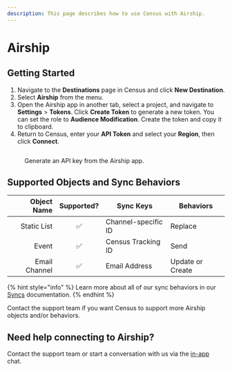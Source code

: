 ```yaml
---
description: This page describes how to use Census with Airship.
---
```


# Airship

## Getting Started

1. Navigate to the **Destinations** page in Census and click **New Destination**.
2. Select **Airship** from the menu.
3. Open the Airship app in another tab, select a project, and navigate to **Settings** > **Tokens**. Click **Create Token** to generate a new token. You can set the role to **Audience Modification**. Create the token and copy it to clipboard.
4. Return to Census, enter your **API Token** and select your **Region**, then click **Connect**.

<figure><img src="../.gitbook/assets/airship.png" alt=""><figcaption><p>Generate an API key from the Airship app.</p></figcaption></figure>

## Supported Objects and Sync Behaviors <a href="#supported-objects-and-sync-behaviors" id="supported-objects-and-sync-behaviors"></a>

| **Object Name** | **Supported?** | **Sync Keys**       | **Behaviors**    |
| --------------: | :------------: | ------------------- | ---------------- |
|     Static List |        ✅       | Channel-specific ID | Replace          |
|           Event |        ✅       | Census Tracking ID  | Send             |
|   Email Channel |        ✅       | Email Address       | Update or Create |

{% hint style="info" %}
Learn more about all of our sync behaviors in our [Syncs](../syncs/overview.md) documentation.
{% endhint %}

Contact the support team if you want Census to support more Airship objects and/or behaviors.

## Need help connecting to Airship?

Contact the support team or start a conversation with us via the [in-app](https://app.getcensus.com) chat.
